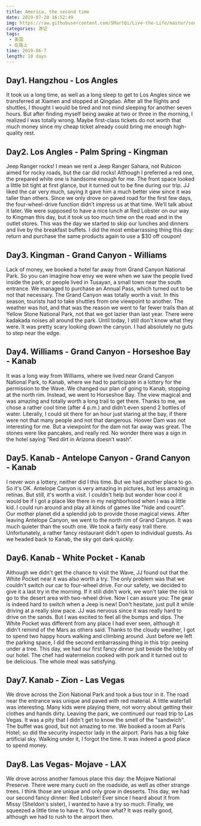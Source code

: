 ```yaml
---
title: America, the second time
date: 2019-07-20 16:52:49
img: https://raw.githubusercontent.com/SMartQi/Live-the-Life/master/source/gallery/America.jpg
categories: 游记
tags: 
 - 美国
 - 在路上
time: 2019-06-7
length: 10 days
---
```





## Day1. Hangzhou - Los Angles
It took us a long time, as well as a long sleep to get to Los Angles since we transferred at Xiamen and stopped at Qingdao. After all the flights and shuttles, I thought I would be tired and not mind sleeping for another seven hours. But after finding myself being awake at two or three in the morning, I realized I was totally wrong. Maybe first-class tickets do not worth that much money since my cheap ticket already could bring me enough high-quality rest.

## Day2. Los Angles - Palm Spring - Kingman

Jeep Ranger rocks! I mean we rent a Jeep Ranger Sahara, not Rubicon aimed for rocky roads, but the car did rocks! Although I preferred a red one, the prepared white one is handsome enough for me. The front space looked a little bit tight at first glance, but it turned out to be fine during our trip. JJ liked the car very much, saying it gave him a much better view since it was taller than others. Since we only drove on paved road for the first few days, the four-wheel-drive function didn’t impress us at that time. We’ll talk about it later. We were supposed to have a nice lunch at Red Lobster on our way to Kingman this day, but it took us too much time on the road and in the outlet stores. This was the day we started to skip our lunches and dinners and live by the breakfast buffets. I did the most embarrassing thing this day: return and purchase the same products again to use a $30 off coupon!

## Day3. Kingman - Grand Canyon - Williams
Lack of money, we booked a hotel far away from Grand Canyon National Park. So you can imagine how envy we were when we saw the people lived inside the park, or people lived in Tusayan, a small town near the south entrance. We managed to purchase an Annual Pass, which turned out to be not that necessary. The Grand Canyon was totally worth a visit. In this season, tourists had to take shuttles from one viewpoint to another. The weather was hot, and that was the reason we went to far fewer trails than at Yellow Stone National Park, not that we got lazier than last year. There were kadakada noises all around the park. Until today, I still don't know what they were. It was pretty scary looking down the canyon. I had absolutely no guts to step near the edge.

## Day4. Williams - Grand Canyon - Horseshoe Bay - Kanab
It was a long way from Williams, where we lived near Grand Canyon National Park, to Kanab, where we had to participate in a lottery for the permission to the Wave. We changed our plan of going to Kanab, stopping at the north rim. Instead, we went to Horseshoe Bay. The view magical and was amazing and totally worth a long trail to get there. Thanks to me, we chose a rather cool time (after 4 p.m.) and didn’t even spend 2 bottles of water. Literally, I could sit there for an hour just staring at the bay, if there were not that many people and not that dangerous. Hoover Dam was not interesting for me. But a viewpoint for the dam not far away was great. The stones were like pancakes, and really red. No wonder there was a sign in the hotel saying “Red dirt in Arizona doesn’t wash”.

## Day5. Kanab - Antelope Canyon - Grand Canyon - Kanab

I never won a lottery, neither did I this time. But we had another place to go. So it's OK. Antelope Canyon is very amazing in pictures, but less amazing in retinas. But still, it's worth a visit. I couldn't help but wonder how cool it would be if I got a place like there in my neighborhood when I was a little kid. I could run around and play all kinds of games like "hide and count". Our mother planet did a splendid job to provide those magical views. After leaving Antelope Canyon, we went to the north rim of Grand Canyon. It was much quieter than the south one. We took a fairly easy trail there. Unfortunately, a rather fancy restaurant didn't open to individual guests. As we headed back to Kanab, the sky got dark quickly.

## Day6. Kanab - White Pocket - Kanab
Although we didn't get the chance to visit the Wave, JJ found out that the White Pocket near it was also worth a try. The only problem was that we couldn't switch our car to four-wheel drive. For our safety, we decided to give it a last try in the morning. If it still didn't work, we won't take the risk to go to the desert area with two-wheel drive. Now I can assure you: The gear is indeed hard to switch when a Jeep is new! Don't hesitate, just pull it while driving at a really slow pace. JJ was nervous since it was really hard to drive on the sands. But I was excited to feel all the bumps and dips. The White Pocket was different from any place I had ever seen, although it didn't remind of the Mars as others said. Thanks to the cloudy weather, I got to spend two happy hours walking and climbing around. Just before we left the parking space, I did the second embarrassing thing in this trip: peeing under a tree. This day, we had our first fancy dinner just beside the lobby of our hotel. The chef had watermelon cooked with pork and it turned out to be delicious. The whole meal was satisfying.

## Day7. Kanab - Zion - Las Vegas
We drove across the Zion National Park and took a bus tour in it. The road near the entrance was unique and paved with red material. A little waterfall was interesting. Many kids were playing there, not worry about getting their clothes and hands dirty. Leaving the park, we continued our road trip to Las Vegas. It was a pity that I didn't get to know the smell of the "sandwich". The buffet was good, but not amazing to me. We booked a room at Paris Hotel; so did the security inspector lady in the airport. Paris has a big fake artificial sky. Walking under it, I forgot the time. It was indeed a good place to spend money.

## Day8. Las Vegas- Mojave - LAX
We drove across another famous place this day: the Mojave National Preserve. There were many cucti on the roadside, as well as other strange trees. I think those are unique and only grow in desserts. This day, we had our second fancy dinner: Red Lobster! Ever since I heard about it from Missy (Sheldon's sister), I wanted to have a try so much. Finally, we squeezed a little time to have it. You know what? It was really good, although we had to rush to the airport then.




